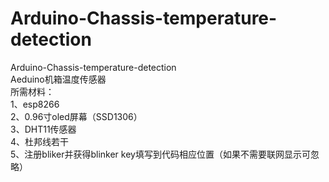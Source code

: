 # Arduino-Chassis-temperature-detection
Arduino-Chassis-temperature-detection  
Aeduino机箱温度传感器  
所需材料：  
  1、esp8266  
  2、0.96寸oled屏幕（SSD1306）  
  3、DHT11传感器  
  4、杜邦线若干  
  5、注册bliker并获得blinker key填写到代码相应位置（如果不需要联网显示可忽略）  
